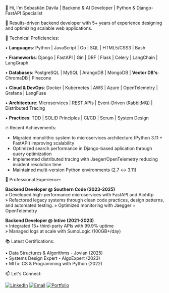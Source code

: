 👋 Hi, I'm Sebastián Dávila | Backend & AI Developer | Python & Django-FastAPI Specialist

🚀 Results-driven backend developer with 5+ years of experience designing and optimizing scalable web applications.

🌟 Technical Proficiencies:
  
  • **Languages**: Python | JavaScript | Go | SQL | HTML5/CSS3 | Bash
  
  • **Frameworks**: Django | FastAPI | Gin | DRF | Flask | Celery | LangChain | LangGraph
  
  • **Databases**: PostgreSQL | MySQL | ArangoDB | MongoDB | **Vector DB's**: ChromaDB | Pinecone 
  
  • **Cloud & DevOps**: Docker | Kubernetes | AWS | Azure | OpenTelemetry | Grafana | LangFuse
  
  • **Architecture**: Microservices | REST APIs | Event-Driven (RabbitMQ) | Distributed Tracing
  
  • **Practices**: TDD | SOLID Principles | CI/CD | Scrum | System Design

🔥 Recent Achievements:
  
  - Migrated monolithic system to microservices architecture (Python 3.11 + FastAPI) improving scalability
  - Optimized search performance in Django-based aplication through query optimization
  - Implemented distributed tracing with Jaeger/OpenTelemetry reducing incident resolution time 
  - Maintained multi-version Python environments (2.7 ↔ 3.11)

💼 Professional Experience:

  **Backend Developer @ Southern Code (2023-2025)**  
  » Developed high-performance microservices with FastAPI and Aiohttp  
  » Refactored legacy systems through clean code practices, design patterns, and automated testing.
  » Optimized monitoring with Jaegger + OpenTelemetry
  
  **Backend Developer @ Intive (2021-2023)**  
  » Integrated 15+ third-party APIs with 99.9% uptime  
  » Managed logs at scale with SumoLogic (100GB+/day)

📚 Latest Certifications:
  
  • Data Structures & Algorithms - Jovian (2025)  
  • Systems Design Expert - AlgoExpert (2023)  
  • MITx: CS & Programming with Python (2022)  


📫 Let's Connect:
  
  [![LinkedIn](https://img.shields.io/badge/LinkedIn-0077B5?style=for-the-badge&logo=linkedin&logoColor=white)](https://www.linkedin.com/in/sebastiandavila/)
  [![Email](https://img.shields.io/badge/Gmail-D14836?style=for-the-badge&logo=gmail&logoColor=white)](mailto:sebastian.davila.personal@gmail.com)
  [![Portfolio](https://img.shields.io/badge/Portfolio-2021-ff69b4?style=for-the-badge)](https://sebadp.github.io/sebastiandavila.github.io/)

